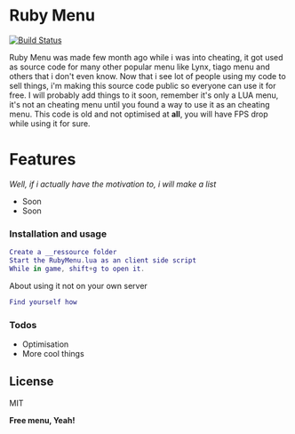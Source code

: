# Ruby Menu
[![Build Status](https://travis-ci.org/Rubylium/RubyMenu.svg?branch=master)](https://travis-ci.org/Rubylium/RubyMenu)

Ruby Menu was made few month ago while i was into cheating, it got used as source code for many other popular menu like Lynx, tiago menu and others that i don't even know.
Now that i see lot of people using my code to sell things, i'm making this source code public so everyone can use it for free. I will probably add things to it soon, remember it's only a LUA menu, it's not an cheating menu until you found a way to use it as an cheating menu.
This code is old and not optimised at **all**, you will have FPS drop while using it for sure.

# Features
*Well, if i actually have the motivation to, i will make a list*
  - Soon
  - Soon

### Installation and usage

```lua
Create a __ressource folder
Start the RubyMenu.lua as an client side script
While in game, shift+g to open it.
```

About using it not on your own server

```lua
Find yourself how
```

### Todos

 - Optimisation
 - More cool things

License
----

MIT


**Free menu, Yeah!**
